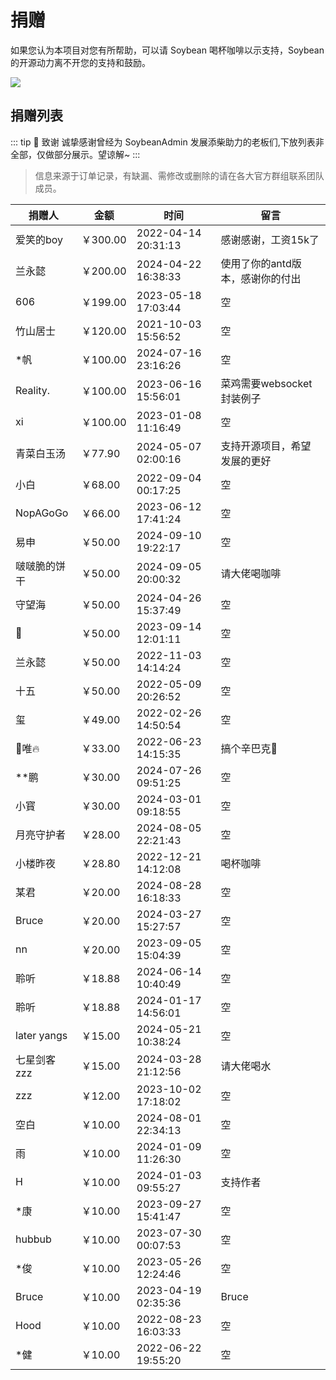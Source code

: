 # 捐赠

如果您认为本项目对您有所帮助，可以请 Soybean 喝杯咖啡以示支持，Soybean 的开源动力离不开您的支持和鼓励。

![](https://soybeanjs-1300612522.cos.ap-guangzhou.myqcloud.com/uPic/donation.png)


## 捐赠列表

::: tip 🎉 致谢
诚挚感谢曾经为 SoybeanAdmin 发展添柴助力的老板们,下放列表非全部，仅做部分展示。望谅解~
:::

> 信息来源于订单记录，有缺漏、需修改或删除的请在各大官方群组联系团队成员。

| 捐赠人         | 金额      | 时间                  | 留言                 |
|-------------|---------|---------------------|--------------------|
| 爱笑的boy      | ￥300.00 | 2022-04-14 20:31:13 | 感谢感谢，工资15k了        |
| 兰永懿         | ￥200.00 | 2024-04-22 16:38:33 | 使用了你的antd版本，感谢你的付出 |
| 606         | ￥199.00 | 2023-05-18 17:03:44 | 空                  |
| 竹山居士        | ￥120.00 | 2021-10-03 15:56:52 | 空                  |
| *帆          | ￥100.00 | 2024-07-16 23:16:26 | 空                  |
| Reality.    | ￥100.00 | 2023-06-16 15:56:01 | 菜鸡需要websocket封装例子  |
| xi          | ￥100.00 | 2023-01-08 11:16:49 | 空                  |
| 青菜白玉汤       | ￥77.90  | 2024-05-07 02:00:16 | 支持开源项目，希望发展的更好     |
| 小白          | ￥68.00  | 2022-09-04 00:17:25 | 空                  |
| NopAGoGo    | ￥66.00  | 2023-06-12 17:41:24 | 空                  |
| 易申          | ￥50.00  | 2024-09-10 19:22:17 | 空                  |
| 啵啵脆的饼干      | ￥50.00  | 2024-09-05 20:00:32 | 请大佬喝咖啡             |
| 守望海         | ￥50.00  | 2024-04-26 15:37:49 | 空                  |
| 👿          | ￥50.00  | 2023-09-14 12:01:11 | 空                  |
| 兰永懿         | ￥50.00  | 2022-11-03 14:14:24 | 空                  |
| 十五          | ￥50.00  | 2022-05-09 20:26:52 | 空                  |
| 玺           | ￥49.00  | 2022-02-26 14:50:54 | 空                  |
| 🚈唯🔥       | ￥33.00  | 2022-06-23 14:15:35 | 搞个辛巴克🧋            |
| **鹏         | ￥30.00  | 2024-07-26 09:51:25 | 空                  |
| 小寳          | ￥30.00  | 2024-03-01 09:18:55 | 空                  |
| 月亮守护者       | ￥28.00  | 2024-08-05 22:21:43 | 空                  |
| 小楼昨夜        | ￥28.80  | 2022-12-21 14:12:08 | 喝杯咖啡               |
| 某君          | ￥20.00  | 2024-08-28 16:18:33 | 空                  |
| Bruce       | ￥20.00  | 2024-03-27 15:27:57 | 空                  |
| nn          | ￥20.00  | 2023-09-05 15:04:39 | 空                  |
| 聆听          | ￥18.88  | 2024-06-14 10:40:49 | 空                  |
| 聆听          | ￥18.88  | 2024-01-17 14:56:01 | 空                  |
| later yangs | ￥15.00  | 2024-05-21 10:38:24 | 空                  |
| 七星剑客zzz     | ￥15.00  | 2024-03-28 21:12:56 | 请大佬喝水              |
| zzz         | ￥12.00  | 2023-10-02 17:18:02 | 空                  |
| 空白          | ￥10.00  | 2024-08-01 22:34:13 | 空                  |
| 雨           | ￥10.00  | 2024-01-09 11:26:30 | 空                  |
| H           | ￥10.00  | 2024-01-03 09:55:27 | 支持作者               |
| *康          | ￥10.00  | 2023-09-27 15:41:47 | 空                  |
| hubbub      | ￥10.00  | 2023-07-30 00:07:53 | 空                  |
| *俊          | ￥10.00  | 2023-05-26 12:24:46 | 空                  |
| Bruce       | ￥10.00  | 2023-04-19 02:35:36 | Bruce              |
| Hood        | ￥10.00  | 2022-08-23 16:03:33 | 空                  |
| *健          | ￥10.00  | 2022-06-22 19:55:20 | 空                  |
